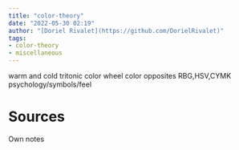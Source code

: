 ```yaml
---
title: "color-theory"
date: "2022-05-30 02:19"
author: "[Doriel Rivalet](https://github.com/DorielRivalet)"
tags:
- color-theory
- miscellaneous
---
```


warm and cold
tritonic
color wheel
color opposites
RBG,HSV,CYMK
psychology/symbols/feel

# Sources
Own notes




